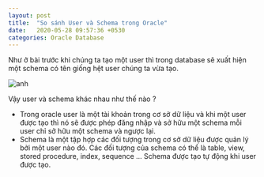 ```yaml
---
layout: post
title:  "So sánh User và Schema trong Oracle"
date:   2020-05-28 09:57:36 +0530
categories: Oracle Database
---
```

Như ở bài trước khi chúng ta tạo một user thì trong database sẽ xuất hiện một schema có tên giống hệt user chúng ta vừa tạo.

![anh](https://tuhalang.github.io/assets/images/schema.png)

Vậy user và schema khác nhau như thế nào ?

- Trong oracle user là một tài khoản trong cơ sở dữ liệu và khi một user được tạo thì nó sẽ được phép đăng nhập và sở hữu một schema mỗi user chỉ sở hữu một schema và ngược lại.
- Schema là một tập hợp các đối tượng trong cơ sở dữ liệu được quản lý bởi một user nào đó. Các đối tượng của schema có thể là table, view, stored procedure, index, sequence ... Schema được tạo tự động khi user được tạo. 
